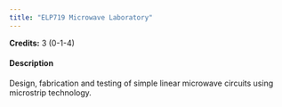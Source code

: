 ```yaml
---
title: "ELP719 Microwave Laboratory"
---
```

**Credits:** 3 (0-1-4)

#### Description
Design, fabrication and testing of simple linear microwave circuits using microstrip technology.